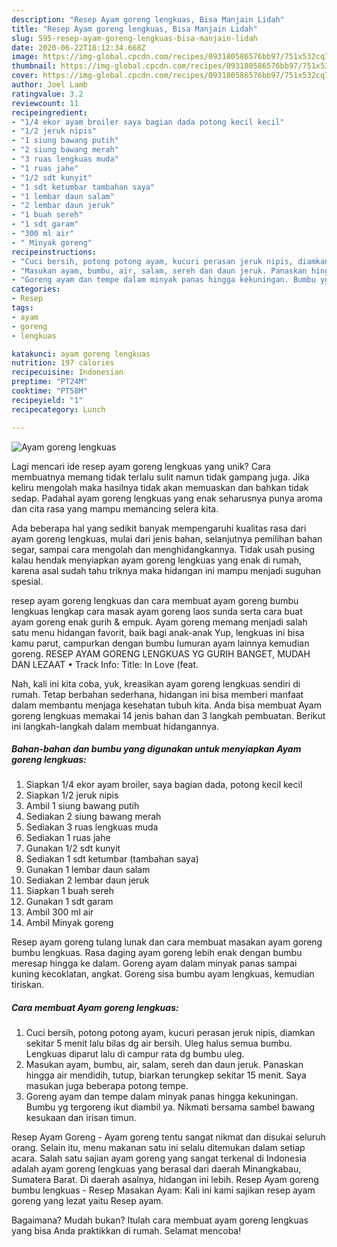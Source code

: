 ```yaml
---
description: "Resep Ayam goreng lengkuas, Bisa Manjain Lidah"
title: "Resep Ayam goreng lengkuas, Bisa Manjain Lidah"
slug: 595-resep-ayam-goreng-lengkuas-bisa-manjain-lidah
date: 2020-06-22T18:12:34.668Z
image: https://img-global.cpcdn.com/recipes/093180586576bb97/751x532cq70/ayam-goreng-lengkuas-foto-resep-utama.jpg
thumbnail: https://img-global.cpcdn.com/recipes/093180586576bb97/751x532cq70/ayam-goreng-lengkuas-foto-resep-utama.jpg
cover: https://img-global.cpcdn.com/recipes/093180586576bb97/751x532cq70/ayam-goreng-lengkuas-foto-resep-utama.jpg
author: Joel Lamb
ratingvalue: 3.2
reviewcount: 11
recipeingredient:
- "1/4 ekor ayam broiler saya bagian dada potong kecil kecil"
- "1/2 jeruk nipis"
- "1 siung bawang putih"
- "2 siung bawang merah"
- "3 ruas lengkuas muda"
- "1 ruas jahe"
- "1/2 sdt kunyit"
- "1 sdt ketumbar tambahan saya"
- "1 lembar daun salam"
- "2 lembar daun jeruk"
- "1 buah sereh"
- "1 sdt garam"
- "300 ml air"
- " Minyak goreng"
recipeinstructions:
- "Cuci bersih, potong potong ayam, kucuri perasan jeruk nipis, diamkan sekitar 5 menit lalu bilas dg air bersih. Uleg halus semua bumbu. Lengkuas diparut lalu di campur rata dg bumbu uleg."
- "Masukan ayam, bumbu, air, salam, sereh dan daun jeruk. Panaskan hingga air mendidih, tutup, biarkan terungkep sekitar 15 menit. Saya masukan juga beberapa potong tempe."
- "Goreng ayam dan tempe dalam minyak panas hingga kekuningan. Bumbu yg tergoreng ikut diambil ya. Nikmati bersama sambel bawang kesukaan dan irisan timun."
categories:
- Resep
tags:
- ayam
- goreng
- lengkuas

katakunci: ayam goreng lengkuas 
nutrition: 197 calories
recipecuisine: Indonesian
preptime: "PT24M"
cooktime: "PT58M"
recipeyield: "1"
recipecategory: Lunch

---
```



![Ayam goreng lengkuas](https://img-global.cpcdn.com/recipes/093180586576bb97/751x532cq70/ayam-goreng-lengkuas-foto-resep-utama.jpg)

Lagi mencari ide resep ayam goreng lengkuas yang unik? Cara membuatnya memang tidak terlalu sulit namun tidak gampang juga. Jika keliru mengolah maka hasilnya tidak akan memuaskan dan bahkan tidak sedap. Padahal ayam goreng lengkuas yang enak seharusnya punya aroma dan cita rasa yang mampu memancing selera kita.

Ada beberapa hal yang sedikit banyak mempengaruhi kualitas rasa dari ayam goreng lengkuas, mulai dari jenis bahan, selanjutnya pemilihan bahan segar, sampai cara mengolah dan menghidangkannya. Tidak usah pusing kalau hendak menyiapkan ayam goreng lengkuas yang enak di rumah, karena asal sudah tahu triknya maka hidangan ini mampu menjadi suguhan spesial.

resep ayam goreng lengkuas dan cara membuat ayam goreng bumbu lengkuas lengkap cara masak ayam goreng laos sunda serta cara buat ayam goreng enak gurih &amp; empuk. Ayam goreng memang menjadi salah satu menu hidangan favorit, baik bagi anak-anak Yup, lengkuas ini bisa kamu parut, campurkan dengan bumbu lumuran ayam lainnya kemudian goreng. RESEP AYAM GORENG LENGKUAS YG GURIH BANGET, MUDAH DAN LEZAAT • Track Info: Title: In Love (feat.


Nah, kali ini kita coba, yuk, kreasikan ayam goreng lengkuas sendiri di rumah. Tetap berbahan sederhana, hidangan ini bisa memberi manfaat dalam membantu menjaga kesehatan tubuh kita. Anda bisa membuat Ayam goreng lengkuas memakai 14 jenis bahan dan 3 langkah pembuatan. Berikut ini langkah-langkah dalam membuat hidangannya.

<!--inarticleads1-->

##### Bahan-bahan dan bumbu yang digunakan untuk menyiapkan Ayam goreng lengkuas:

1. Siapkan 1/4 ekor ayam broiler, saya bagian dada, potong kecil kecil
1. Siapkan 1/2 jeruk nipis
1. Ambil 1 siung bawang putih
1. Sediakan 2 siung bawang merah
1. Sediakan 3 ruas lengkuas muda
1. Sediakan 1 ruas jahe
1. Gunakan 1/2 sdt kunyit
1. Sediakan 1 sdt ketumbar (tambahan saya)
1. Gunakan 1 lembar daun salam
1. Sediakan 2 lembar daun jeruk
1. Siapkan 1 buah sereh
1. Gunakan 1 sdt garam
1. Ambil 300 ml air
1. Ambil  Minyak goreng


Resep ayam goreng tulang lunak dan cara membuat masakan ayam goreng bumbu lengkuas. Rasa daging ayam goreng lebih enak dengan bumbu meresap hingga ke dalam. Goreng ayam dalam minyak panas sampai kuning kecoklatan, angkat. Goreng sisa bumbu ayam lengkuas, kemudian tiriskan. 

<!--inarticleads2-->

##### Cara membuat Ayam goreng lengkuas:

1. Cuci bersih, potong potong ayam, kucuri perasan jeruk nipis, diamkan sekitar 5 menit lalu bilas dg air bersih. Uleg halus semua bumbu. Lengkuas diparut lalu di campur rata dg bumbu uleg.
1. Masukan ayam, bumbu, air, salam, sereh dan daun jeruk. Panaskan hingga air mendidih, tutup, biarkan terungkep sekitar 15 menit. Saya masukan juga beberapa potong tempe.
1. Goreng ayam dan tempe dalam minyak panas hingga kekuningan. Bumbu yg tergoreng ikut diambil ya. Nikmati bersama sambel bawang kesukaan dan irisan timun.


Resep Ayam Goreng - Ayam goreng tentu sangat nikmat dan disukai seluruh orang. Selain itu, menu makanan satu ini selalu ditemukan dalam setiap acara. Salah satu sajian ayam goreng yang sangat terkenal di Indonesia adalah ayam goreng lengkuas yang berasal dari daerah Minangkabau, Sumatera Barat. Di daerah asalnya, hidangan ini lebih. Resep Ayam goreng bumbu lengkuas - Resep Masakan Ayam: Kali ini kami sajikan resep ayam goreng yang lezat yaitu Resep ayam. 

Bagaimana? Mudah bukan? Itulah cara membuat ayam goreng lengkuas yang bisa Anda praktikkan di rumah. Selamat mencoba!

